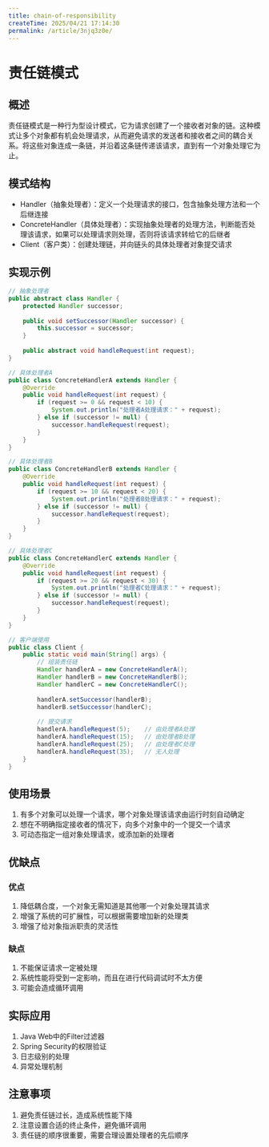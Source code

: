 ```yaml
---
title: chain-of-responsibility
createTime: 2025/04/21 17:14:30
permalink: /article/3njq3z0e/
---
```

# 责任链模式

## 概述

责任链模式是一种行为型设计模式，它为请求创建了一个接收者对象的链。这种模式让多个对象都有机会处理请求，从而避免请求的发送者和接收者之间的耦合关系。将这些对象连成一条链，并沿着这条链传递该请求，直到有一个对象处理它为止。

## 模式结构

- Handler（抽象处理者）：定义一个处理请求的接口，包含抽象处理方法和一个后继连接
- ConcreteHandler（具体处理者）：实现抽象处理者的处理方法，判断能否处理该请求，如果可以处理请求则处理，否则将该请求转给它的后继者
- Client（客户类）：创建处理链，并向链头的具体处理者对象提交请求

## 实现示例

```java
// 抽象处理者
public abstract class Handler {
    protected Handler successor;
    
    public void setSuccessor(Handler successor) {
        this.successor = successor;
    }
    
    public abstract void handleRequest(int request);
}

// 具体处理者A
public class ConcreteHandlerA extends Handler {
    @Override
    public void handleRequest(int request) {
        if (request >= 0 && request < 10) {
            System.out.println("处理者A处理请求：" + request);
        } else if (successor != null) {
            successor.handleRequest(request);
        }
    }
}

// 具体处理者B
public class ConcreteHandlerB extends Handler {
    @Override
    public void handleRequest(int request) {
        if (request >= 10 && request < 20) {
            System.out.println("处理者B处理请求：" + request);
        } else if (successor != null) {
            successor.handleRequest(request);
        }
    }
}

// 具体处理者C
public class ConcreteHandlerC extends Handler {
    @Override
    public void handleRequest(int request) {
        if (request >= 20 && request < 30) {
            System.out.println("处理者C处理请求：" + request);
        } else if (successor != null) {
            successor.handleRequest(request);
        }
    }
}

// 客户端使用
public class Client {
    public static void main(String[] args) {
        // 组装责任链
        Handler handlerA = new ConcreteHandlerA();
        Handler handlerB = new ConcreteHandlerB();
        Handler handlerC = new ConcreteHandlerC();
        
        handlerA.setSuccessor(handlerB);
        handlerB.setSuccessor(handlerC);
        
        // 提交请求
        handlerA.handleRequest(5);    // 由处理者A处理
        handlerA.handleRequest(15);   // 由处理者B处理
        handlerA.handleRequest(25);   // 由处理者C处理
        handlerA.handleRequest(35);   // 无人处理
    }
}
```

## 使用场景

1. 有多个对象可以处理一个请求，哪个对象处理该请求由运行时刻自动确定
2. 想在不明确指定接收者的情况下，向多个对象中的一个提交一个请求
3. 可动态指定一组对象处理请求，或添加新的处理者

## 优缺点

### 优点

1. 降低耦合度，一个对象无需知道是其他哪一个对象处理其请求
2. 增强了系统的可扩展性，可以根据需要增加新的处理类
3. 增强了给对象指派职责的灵活性

### 缺点

1. 不能保证请求一定被处理
2. 系统性能将受到一定影响，而且在进行代码调试时不太方便
3. 可能会造成循环调用

## 实际应用

1. Java Web中的Filter过滤器
2. Spring Security的权限验证
3. 日志级别的处理
4. 异常处理机制

## 注意事项

1. 避免责任链过长，造成系统性能下降
2. 注意设置合适的终止条件，避免循环调用
3. 责任链的顺序很重要，需要合理设置处理者的先后顺序